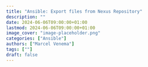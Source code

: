 ```yaml
---
title: "Ansible: Export files from Nexus Repository"
description: ""
date: 2024-06-06T09:00:00+01:00
lastmod: 2024-06-06T09:00:00+01:00
image_cover: "image-placeholder.png"
categories: ["Ansible"]
authors: ["Marcel Venema"] 
tags: [""]
draft: false
---
```



